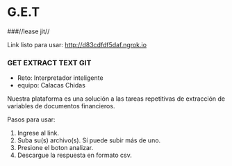 # G.E.T 
###//lease jit//

Link listo para usar: http://d83cdfdf5daf.ngrok.io

### GET EXTRACT TEXT GIT 
* Reto: Interpretador inteligente
* equipo: Calacas Chidas

Nuestra plataforma es una solución a las tareas repetitivas de extracción de variables de documentos financieros.

Pasos para usar:
1. Ingrese al link.
2. Suba su(s) archivo(s). Sí puede subir más de uno.
3. Presione el boton analizar.
4. Descargue la respuesta en formato csv.

